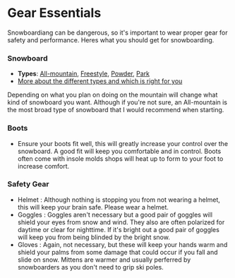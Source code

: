 # Gear Essentials
Snowboardiang can be dangerous, so it's important to wear proper gear for safety and performance.
Heres what you should get for snowboarding.

### Snowboard
- **Types**: [All-mountain](https://www.burton.com/discover/s/article/all-mountain-snowboard), [Freestyle](https://www.burton.com/discover/s/article/freeride-vs-all-mountain), [Powder](https://www.snowboard-asylum.com/news-and-blogs/do-i-need-a-powder-snowboard), [Park](https://snowboardrobot.com/park-snowboard/)
- [More about the different types and which is right for you](https://www.curated.com/journal/37000/a-guide-to-the-different-kinds-of-snowboards)

Depending on what you plan on doing on the mountain will change what kind of snowboard you want. Although if you're not sure, an All-mountain is the most broad type of snowboard that I would recommend when starting.

### Boots
- Ensure your boots fit well, this will greatly increase your control over the snowboard. A good fit will keep you comfortable and in control. Boots often come with insole molds shops will heat up to form to your foot to increase comfort.

### Safety Gear
- Helmet
: Although nothing is stopping you from not wearing a helmet, this will keep your brain safe. Please wear a helmet. 
- Goggles
: Goggles aren't necessary but a good pair of goggles will shield your eyes from snow and wind. They also are often polarized for daytime or clear for nighttime. If it's bright out a good pair of goggles will keep you from being blinded by the bright snow.
- Gloves
: Again, not necessary, but these will keep your hands warm and shield your palms from some damage that could occur if you fall and slide on snow. Mittens are warmer and usually perferred by snowboarders as you don't need to grip ski poles.
